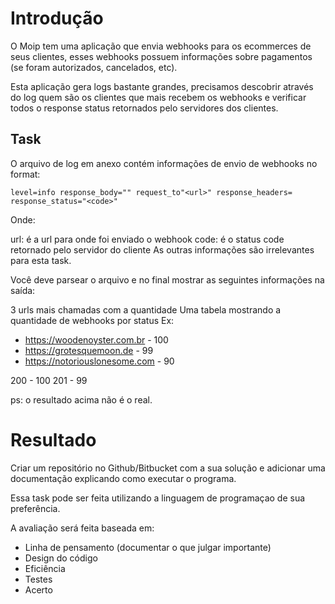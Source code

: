 # Introdução

O Moip tem uma aplicação que envia webhooks para os ecommerces de seus clientes, esses webhooks possuem informações sobre pagamentos (se foram autorizados, cancelados, etc).

Esta aplicação gera logs bastante grandes, precisamos descobrir através do log quem são os clientes que mais recebem os webhooks e verificar todos o response status retornados pelo servidores dos clientes.

## Task
O arquivo de log em anexo contém informações de envio de webhooks no format:

```level=info response_body="" request_to"<url>" response_headers= response_status="<code>"```

Onde:

url: é a url para onde foi enviado o webhook
code: é o status code retornado pelo servidor do cliente
As outras informações são irrelevantes para esta task.

Você deve parsear o arquivo e no final mostrar as seguintes informações na saída:

3 urls mais chamadas com a quantidade
Uma tabela mostrando a quantidade de webhooks por status
Ex:

- https://woodenoyster.com.br - 100
- https://grotesquemoon.de - 99
- https://notoriouslonesome.com - 90

200 - 100
201 - 99

ps: o resultado acima não é o real.

# Resultado
Criar um repositório no Github/Bitbucket com a sua solução e adicionar uma documentação explicando como executar o programa.

Essa task pode ser feita utilizando a linguagem de programaçao de sua preferência.

A avaliação será feita baseada em:

- Linha de pensamento (documentar o que julgar importante)
- Design do código
- Eficiência
- Testes
- Acerto